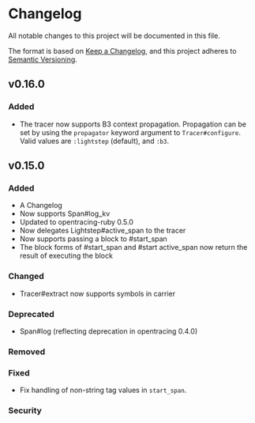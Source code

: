 # Changelog
All notable changes to this project will be documented in this file.

The format is based on [Keep a Changelog](https://keepachangelog.com/en/1.0.0/),
and this project adheres to [Semantic Versioning](https://semver.org/spec/v2.0.0.html).

## v0.16.0
### Added
- The tracer now supports B3 context propagation. Propagation can be set by using the `propagator` keyword argument to `Tracer#configure`. Valid values are `:lightstep` (default), and `:b3`.

## v0.15.0
### Added
- A Changelog
- Now supports Span#log_kv
- Updated to opentracing-ruby 0.5.0
- Now delegates Lightstep#active_span to the tracer
- Now supports passing a block to #start_span
- The block forms of #start_span and #start active_span now return the result of executing the block

### Changed
- Tracer#extract now supports symbols in carrier

### Deprecated
- Span#log (reflecting deprecation in opentracing 0.4.0)

### Removed

### Fixed
- Fix handling of non-string tag values in `start_span`.

### Security

